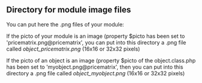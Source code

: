 
Directory for module image files
--------------------------------

You can put here the .png files of your module:


If the picto of your module is an image (property $picto has been set to 'pricematrix.png@pricematrix', you can put into this
directory a .png file called *object_pricematrix.png* (16x16 or 32x32 pixels)


If the picto of an object is an image (property $picto of the object.class.php has been set to 'myobject.png@pricematrix', then you can put into this
directory a .png file called *object_myobject.png* (16x16 or 32x32 pixels)

